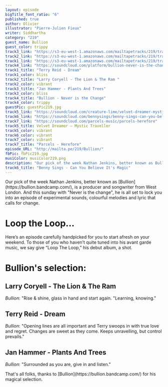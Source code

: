 ```yaml
---
layout: episode
bigTitle_font_ratio: "6"
published: true
author: Olivier
illustrator: "Pierre-Julien Fieux"
writer: Siddhartha
category: "219"
guest_name: Bullion
guest_color: trippy
track3_link: "https://s3-eu-west-1.amazonaws.com/mailtapetracks/219/track1.mp3"
track2_link: "https://s3-eu-west-1.amazonaws.com/mailtapetracks/219/track3.mp3"
track1_link: "https://s3-eu-west-1.amazonaws.com/mailtapetracks/219/track2.mp3"
track4_link: "https://soundcloud.com/platform/bullion-never-is-the-change-boiler-room-debuts"
track1_title: "Terry Reid - Dream"
track1_color: bliss
track2_title: "Larry Coryell - The Lion & The Ram "
track2_color: vibrant
track3_title: "Jan Hammer - Plants And Trees"
track3_color: bliss
track4_title: "Bullion - Never is the Change"
track4_color: trippy
guestPic: guestPic219.jpg
track5_link: "https://soundcloud.com/creature-lime/velvet-dreamer-mystic"
track6_link: "https://soundcloud.com/bennysings/benny-sings-can-you-believe"
track7_link: "https://soundcloud.com/parcels-music/parcels-herefore"
track5_title: Velvet Dreamer – Mystic Traveller
track5_color: vibrant
track6_color: vibrant
track7_color: vibrant
track7_title: "Parcels - Herefore"
episode_URL: "http://mailta.pe/219/Bullion/"
fbPic: fbPic219.jpg
musiColor: musiColor219.png
description: "Our pick of the week Nathan Jenkins, better known as Bullion, is a producer and songwriter from West London. And this sunday with \"Never is the change\", he is all set to lock you into an episode of experimental sounds, colourful melodies and lyric that calls for change."
track6_title: "Benny Sings - Can You Believe It's Magic"
---
```

<p id="introduction">Our pick of the week Nathan Jenkins, better known as [Bullion](https://bullion.bandcamp.com/), is a producer and songwriter from West London. And this sunday with "Never is the change", he is all set to lock you into an episode of experimental sounds, colourful melodies and lyric that calls for change.</p>

# Loop the Loop...

Here’s an episode carefully handpicked for you to start afresh on your weekend. To those of you who haven’t quite tuned into his avant garde music, we say give “Loop The Loop,” his debut album, a shot.    
 
# Bullion's selection:

## Larry Coryell - The Lion & The Ram
_Bullion_: "Rise & shine, glass in hand and start again. "Learning, knowing."

## Terry Reid - Dream
_Bullion_: "Opening lines are all important and Terry swoops in with true love and regret. Changes are sweet as they come. Keeps unravelling, but control prevails."

## Jan Hammer - Plants And Trees
_Bullion_: "Surrounded as you are, give in and listen."


<p id="outroduction">
That's all folks, thanks to [Bullion](https://bullion.bandcamp.com/) for his magical selection.</p>